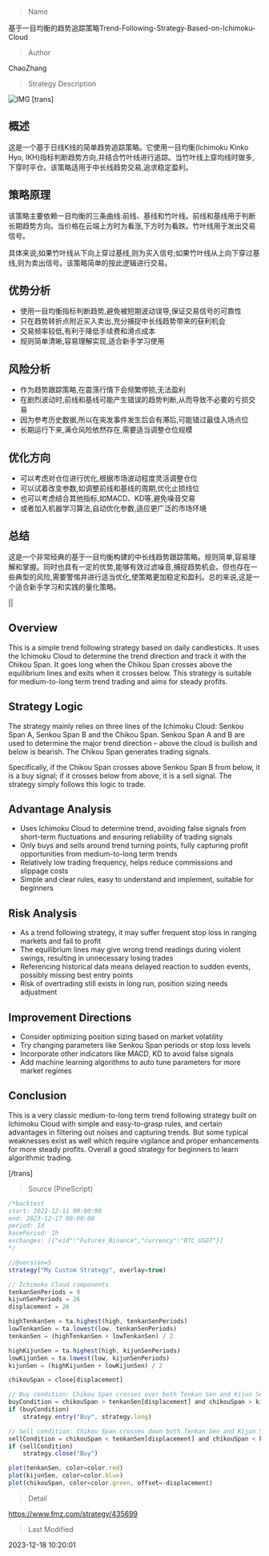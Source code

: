 
> Name

基于一目均衡的趋势追踪策略Trend-Following-Strategy-Based-on-Ichimoku-Cloud

> Author

ChaoZhang

> Strategy Description

![IMG](https://www.fmz.com/upload/asset/117a4dcc02c6ddb184b.png)
 [trans]

## 概述

这是一个基于日线K线的简单趋势追踪策略。它使用一目均衡(Ichimoku Kinko Hyo, IKH)指标判断趋势方向,并结合竹叶线进行追踪。当竹叶线上穿均线时做多,下穿时平仓。该策略适用于中长线趋势交易,追求稳定盈利。

## 策略原理

该策略主要依赖一目均衡的三条曲线:前线、基线和竹叶线。前线和基线用于判断长期趋势方向。当价格在云端上方时为看涨,下方时为看跌。竹叶线用于发出交易信号。

具体来说,如果竹叶线从下向上穿过基线,则为买入信号;如果竹叶线从上向下穿过基线,则为卖出信号。该策略简单的按此逻辑进行交易。

## 优势分析

- 使用一目均衡指标判断趋势,避免被短期波动误导,保证交易信号的可靠性
- 只在趋势转折点附近买入卖出,充分捕捉中长线趋势带来的获利机会
- 交易频率较低,有利于降低手续费和滑点成本
- 规则简单清晰,容易理解实现,适合新手学习使用

## 风险分析 

- 作为趋势跟踪策略,在震荡行情下会频繁停损,无法盈利
- 在剧烈波动时,前线和基线可能产生错误的趋势判断,从而导致不必要的亏损交易
- 因为参考历史数据,所以在突发事件发生后会有滞后,可能错过最佳入场点位
- 长期运行下来,满仓风险依然存在,需要适当调整仓位规模

## 优化方向

- 可以考虑对仓位进行优化,根据市场波动程度灵活调整仓位
- 可以试着改变参数,如调整前线和基线的周期,优化止损线位
- 也可以考虑结合其他指标,如MACD、KD等,避免噪音交易
- 或者加入机器学习算法,自动优化参数,适应更广泛的市场环境

## 总结

这是一个非常经典的基于一目均衡构建的中长线趋势跟踪策略。规则简单,容易理解和掌握。同时也具有一定的优势,能够有效过滤噪音,捕捉趋势机会。但也存在一些典型的风险,需要警惕并进行适当优化,使策略更加稳定和盈利。总的来说,这是一个适合新手学习和实践的量化策略。

||

## Overview

This is a simple trend following strategy based on daily candlesticks. It uses the Ichimoku Cloud to determine the trend direction and track it with the Chikou Span. It goes long when the Chikou Span crosses above the equilibrium lines and exits when it crosses below. This strategy is suitable for medium-to-long term trend trading and aims for steady profits.  

## Strategy Logic

The strategy mainly relies on three lines of the Ichimoku Cloud: Senkou Span A, Senkou Span B and the Chikou Span. Senkou Span A and B are used to determine the major trend direction – above the cloud is bullish and below is bearish. The Chikou Span generates trading signals. 

Specifically, if the Chikou Span crosses above Senkou Span B from below, it is a buy signal; if it crosses below from above, it is a sell signal. The strategy simply follows this logic to trade.

## Advantage Analysis

- Uses Ichimoku Cloud to determine trend, avoiding false signals from short-term fluctuations and ensuring reliability of trading signals
- Only buys and sells around trend turning points, fully capturing profit opportunities from medium-to-long term trends  
- Relatively low trading frequency, helps reduce commissions and slippage costs
- Simple and clear rules, easy to understand and implement, suitable for beginners

## Risk Analysis

- As a trend following strategy, it may suffer frequent stop loss in ranging markets and fail to profit
- The equilibrium lines may give wrong trend readings during violent swings, resulting in unnecessary losing trades
- Referencing historical data means delayed reaction to sudden events, possibly missing best entry points
- Risk of overtrading still exists in long run, position sizing needs adjustment

## Improvement Directions 

- Consider optimizing position sizing based on market volatility
- Try changing parameters like Senkou Span periods or stop loss levels
- Incorporate other indicators like MACD, KD to avoid false signals
- Add machine learning algorithms to auto tune parameters for more market regimes

## Conclusion

This is a very classic medium-to-long term trend following strategy built on Ichimoku Cloud with simple and easy-to-grasp rules, and certain advantages in filtering out noises and capturing trends. But some typical weaknesses exist as well which require vigilance and proper enhancements for more steady profits. Overall a good strategy for beginners to learn algorithmic trading.

[/trans]



> Source (PineScript)

``` javascript
/*backtest
start: 2022-12-11 00:00:00
end: 2023-12-17 00:00:00
period: 1d
basePeriod: 1h
exchanges: [{"eid":"Futures_Binance","currency":"BTC_USDT"}]
*/

//@version=5
strategy("My Custom Strategy", overlay=true)

// Ichimoku Cloud components
tenkanSenPeriods = 9
kijunSenPeriods = 26
displacement = 26

highTenkanSen = ta.highest(high, tenkanSenPeriods)
lowTenkanSen = ta.lowest(low, tenkanSenPeriods)
tenkanSen = (highTenkanSen + lowTenkanSen) / 2

highKijunSen = ta.highest(high, kijunSenPeriods)
lowKijunSen = ta.lowest(low, kijunSenPeriods)
kijunSen = (highKijunSen + lowKijunSen) / 2

chikouSpan = close[displacement]

// Buy condition: Chikou Span crosses over both Tenkan Sen and Kijun Sen
buyCondition = chikouSpan > tenkanSen[displacement] and chikouSpan > kijunSen[displacement]
if (buyCondition)
    strategy.entry("Buy", strategy.long)

// Sell condition: Chikou Span crosses down both Tenkan Sen and Kijun Sen
sellCondition = chikouSpan < tenkanSen[displacement] and chikouSpan < kijunSen[displacement]
if (sellCondition)
    strategy.close("Buy")

plot(tenkanSen, color=color.red)
plot(kijunSen, color=color.blue)
plot(chikouSpan, color=color.green, offset=-displacement)

```

> Detail

https://www.fmz.com/strategy/435699

> Last Modified

2023-12-18 10:20:01
